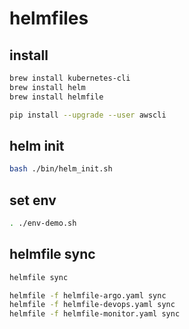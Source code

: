# helmfiles

## install

```bash
brew install kubernetes-cli
brew install helm
brew install helmfile

pip install --upgrade --user awscli
```

## helm init

```bash
bash ./bin/helm_init.sh
```

## set env

```bash
. ./env-demo.sh
```

## helmfile sync

```bash
helmfile sync

helmfile -f helmfile-argo.yaml sync
helmfile -f helmfile-devops.yaml sync
helmfile -f helmfile-monitor.yaml sync
```
